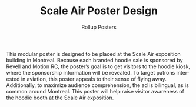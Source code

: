 ﻿---
layout: artwork
title: Scale Air Poster Design
subtitle: Rollup Posters
headline: A Blender render created for Ad Design class.
hero-image: http://denislabrecque.ca/images/Scale-Air-poster-render.png
ref: scaleairrollups
categories: artwork
tags: Blender render graphicDesign poster rollup sweater RC remoteControl
lang: en
---
<div markdown="1">
This modular poster is designed to be placed at the Scale Air exposition building in Montreal. Because each branded hoodie sale is sponsored by Revell and Motion RC, the poster’s goal is to get visitors to the hoodie kiosk, where the sponsorship information will be revealed. To target patrons interested in aviation, this poster appeals to their sense of flying away. Additionally, to maximize audience comprehension, the ad is bilingual, as is common around Montreal. This poster will help raise visitor awareness of the hoodie booth at the Scale Air exposition.
</div>